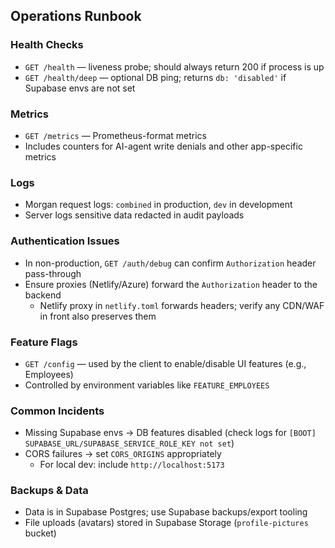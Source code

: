 ## Operations Runbook

### Health Checks
- `GET /health` — liveness probe; should always return 200 if process is up
- `GET /health/deep` — optional DB ping; returns `db: 'disabled'` if Supabase envs are not set

### Metrics
- `GET /metrics` — Prometheus-format metrics
- Includes counters for AI-agent write denials and other app-specific metrics

### Logs
- Morgan request logs: `combined` in production, `dev` in development
- Server logs sensitive data redacted in audit payloads

### Authentication Issues
- In non-production, `GET /auth/debug` can confirm `Authorization` header pass-through
- Ensure proxies (Netlify/Azure) forward the `Authorization` header to the backend
  - Netlify proxy in `netlify.toml` forwards headers; verify any CDN/WAF in front also preserves them

### Feature Flags
- `GET /config` — used by the client to enable/disable UI features (e.g., Employees)
- Controlled by environment variables like `FEATURE_EMPLOYEES`

### Common Incidents
- Missing Supabase envs → DB features disabled (check logs for `[BOOT] SUPABASE_URL/SUPABASE_SERVICE_ROLE_KEY not set`)
- CORS failures → set `CORS_ORIGINS` appropriately
  - For local dev: include `http://localhost:5173`

### Backups & Data
- Data is in Supabase Postgres; use Supabase backups/export tooling
- File uploads (avatars) stored in Supabase Storage (`profile-pictures` bucket)


